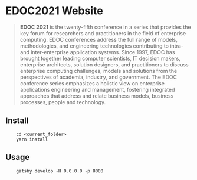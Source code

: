 # EDOC2021 Website

> **EDOC 2021** is the twenty-fifth conference in a series that provides the key forum for researchers and practitioners in the field of enterprise computing. EDOC conferences address the full range of models, methodologies, and engineering technologies contributing to intra- and inter-enterprise application systems. Since 1997, EDOC has brought together leading computer scientists, IT decision makers, enterprise architects, solution designers, and practitioners to discuss enterprise computing challenges, models and solutions from the perspectives of academia, industry, and government. The EDOC conference series emphasizes a holistic view on enterprise applications engineering and management, fostering integrated approaches that address and relate business models, business processes, people and technology.

## Install

```
    cd <current_folder>
    yarn install
```

## Usage

```
    gatsby develop -H 0.0.0.0 -p 8000
```
